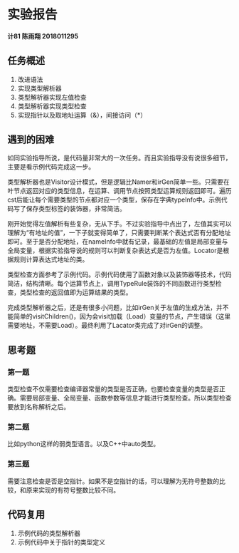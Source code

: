 # 实验报告
#### 计81 陈雨翔 2018011295
## 任务概述
1. 改进语法
2. 实现类型解析器
4. 类型解析器实现左值检查
3. 类型解析器实现类型检查
4. 实现指针以及取地址运算（&），间接访问（*）
## 遇到的困难
如同实验指导所说，是代码量非常大的一次任务。而且实验指导没有说很多细节，主要是看示例代码完成这一步。

类型解析器也是Visitor设计模式，但是逻辑比Namer和irGen简单一些。只需要在叶节点返回对应的类型信息，在运算、调用节点按照类型运算规则返回即可。遍历cst后能让每个需要类型的节点都对应一个类型，保存在字典typeInfo中。示例代码写了保存类型标签的装饰器，非常简洁。

刚开始觉得左值解析有些复杂，无从下手。不过实验指导中点出了，左值其实可以理解为“有地址的值”，一下子就变得简单了，只需要判断某个表达式否有分配地址即可。至于是否分配地址，在nameInfo中就有记录，最基础的左值是局部变量与全局变量，根据实验指导说的规则可以判断复杂表达式是否为左值。Locator是根据规则计算表达式地址的类。

类型检查方面参考了示例代码。示例代码使用了函数对象以及装饰器等技术，代码简洁，结构清晰。每个运算节点上，调用TypeRule装饰的不同函数进行类型检查，类型检查的返回值即为运算结果的类型。

完成类型解析器之后，还是有很多小问题，比如irGen关于左值的生成方法，并不能简单的visitChildren()，因为会visit加载（Load）变量的节点，产生错误（这里需要地址，不需要Load）。最终利用了Lacator类完成了对irGen的调整。

## 思考题
### 第一题
类型检查不仅需要检查编译器常量的类型是否正确，也要检查变量的类型是否正确。需要局部变量、全局变量、函数参数等信息才能进行类型检查。所以类型检查要放到名称解析之后。
### 第二题
比如python这样的弱类型语言。以及C++中auto类型。
### 第三题
需要注意检查是否是空指针。如果不是空指针的话，可以理解为无符号整数的比较，和原来实现的有符号整数比较不同。

## 代码复用
1. 示例代码的类型解析器
2. 示例代码中关于指针的类型定义